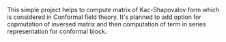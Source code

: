 This simple project helps to compute matrix of Kac-Shapovalov form which is considered in Conformal field theory.
It's planned to add option for copmutation of inversed matrix and then computation of term in series representation for conformal block.
